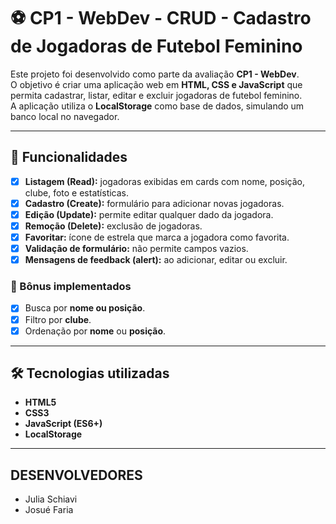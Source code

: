 # ⚽ CP1 - WebDev - CRUD - Cadastro de Jogadoras de Futebol Feminino

Este projeto foi desenvolvido como parte da avaliação **CP1 - WebDev**.  
O objetivo é criar uma aplicação web em **HTML, CSS e JavaScript** que permita cadastrar, listar, editar e excluir jogadoras de futebol feminino.  
A aplicação utiliza o **LocalStorage** como base de dados, simulando um banco local no navegador.

---

## 🚀 Funcionalidades

- [x] **Listagem (Read):** jogadoras exibidas em cards com nome, posição, clube, foto e estatísticas.  
- [x] **Cadastro (Create):** formulário para adicionar novas jogadoras.  
- [x] **Edição (Update):** permite editar qualquer dado da jogadora.  
- [x] **Remoção (Delete):** exclusão de jogadoras.  
- [x] **Favoritar:** ícone de estrela que marca a jogadora como favorita.  
- [x] **Validação de formulário:** não permite campos vazios.  
- [x] **Mensagens de feedback (alert):** ao adicionar, editar ou excluir.  

### 🔹 Bônus implementados
- [x] Busca por **nome ou posição**.  
- [x] Filtro por **clube**.  
- [x] Ordenação por **nome** ou **posição**.  

---

## 🛠️ Tecnologias utilizadas

- **HTML5**
- **CSS3**
- **JavaScript (ES6+)**
- **LocalStorage**

---

## DESENVOLVEDORES
- Julia Schiavi
- Josué Faria

